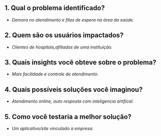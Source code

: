 ## 1. Qual o problema identificado?

- *Demora no atendimento e filas de espera na área da saúde.*

## 2. Quem são os usuários impactados?

- *Clientes de hospitais,afiliados de uma instituição.*

## 3. Quais insights você obteve sobre o problema?

- *Mais facilidade e controle de atendimento.*

## 4. Quais possíveis soluções você imaginou?

- *Atendimento online, auto resposta com inteligencia artifical.*

## 5. Como você testaria a melhor solução?

- *Um aplicativo/site vinculado a empresa.*
